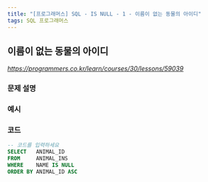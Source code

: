 ```yaml
---
title: "[프로그래머스] SQL - IS NULL - 1 - 이름이 없는 동물의 아이디"
tags: SQL 프로그래머스
---
```


## 이름이 없는 동물의 아이디

*<https://programmers.co.kr/learn/courses/30/lessons/59039>*

### 문제 설명

### 예시

### 코드

``` sql
-- 코드를 입력하세요
SELECT   ANIMAL_ID
FROM     ANIMAL_INS
WHERE    NAME IS NULL
ORDER BY ANIMAL_ID ASC
```